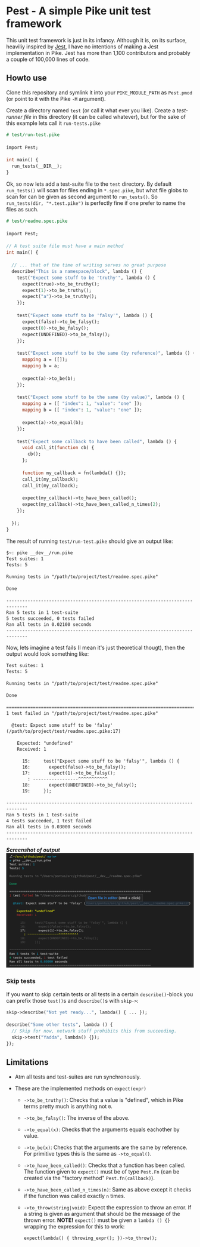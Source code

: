 # Pest - A simple Pike unit test framework

This unit test framework is just in its infancy. Although it is, on its surface,
heaviliy inspired by [Jest](https://jestjs.io/), I have no intentions of making
a Jest implementation in Pike. Jest has more than 1,100 contributors and
probably a couple of 100,000 lines of code.

## Howto use

Clone this repository and symlink it into your `PIKE_MODULE_PATH` as
`Pest.pmod` (or point to it with the Pike `-M` argument).

Create a directory named `test` (or call it what ever you like). Create a
_test-runner file_ in this directory (it can be called whatever), but for the
sake of this example lets call it `run-tests.pike`

```pike
# test/run-test.pike

import Pest;

int main() {
  run_tests(__DIR__);
}
```

Ok, so now lets add a test-suite file to the `test` directory. By default
`run_tests()` will scan for files ending in `*.spec.pike`, but what file globs
to scan for can be given as second argument to `run_tests()`. So
`run_tests(dir, "*.test.pike")` is perfectly fine if one prefer to name the
files as such.

```pike
# test/readme.spec.pike

import Pest;

// A test suite file must have a main method
int main() {

  // ... that of the time of writing serves no great purpose
  describe("This is a namespace/block", lambda () {
    test("Expect some stuff to be 'truthy'", lambda () {
      expect(true)->to_be_truthy();
      expect(1)->to_be_truthy();
      expect("a")->to_be_truthy();
    });

    test("Expect some stuff to be 'falsy'", lambda () {
      expect(false)->to_be_falsy();
      expect(0)->to_be_falsy();
      expect(UNDEFINED)->to_be_falsy();
    });

    test("Expect some stuff to be the same (by reference)", lambda () {
      mapping a = ([]);
      mapping b = a;

      expect(a)->to_be(b);
    });

    test("Expect some stuff to be the same (by value)", lambda () {
      mapping a = ([ "index": 1, "value": "one" ]);
      mapping b = ([ "index": 1, "value": "one" ]);

      expect(a)->to_equal(b);
    });

    test("Expect some callback to have been called", lambda () {
      void call_it(function cb) {
        cb();
      };

      function my_callback = fn(lambda() {});
      call_it(my_callback);
      call_it(my_callback);

      expect(my_callback)->to_have_been_called();
      expect(my_callback)->to_have_been_called_n_times(2);
    });

  });
}
```

The result of running `test/run-test.pike` should give an output like:

```
$~: pike __dev__/run.pike
Test suites: 1
Tests: 5

Running tests in "/path/to/project/test/readme.spec.pike"

Done

------------------------------------------------------------------------------
Ran 5 tests in 1 test-suite
5 tests succeeded, 0 tests failed
Ran all tests in 0.02100 seconds
------------------------------------------------------------------------------
```

Now, lets imagine a test fails (I mean it's just theoretical thougt), then
the output would look something like:

```
Test suites: 1
Tests: 5

Running tests in "/path/to/project/test/readme.spec.pike"

Done

==============================================================================
1 test failed in "/path/to/project/test/readme.spec.pike"

  @test: Expect some stuff to be 'falsy' (/path/to/project/test/readme.spec.pike:17)

    Expected: "undefined"
    Received: 1

      15:     test("Expect some stuff to be 'falsy'", lambda () {
      16:       expect(false)->to_be_falsy();
      17:       expect(1)->to_be_falsy();
        : -----------------^^^^^^^^^^^
      18:       expect(UNDEFINED)->to_be_falsy();
      19:     });

------------------------------------------------------------------------------
Ran 5 tests in 1 test-suite
4 tests succeeded, 1 test failed
Ran all tests in 0.03000 seconds
------------------------------------------------------------------------------
```

**_Screenshot of output_**
![Screen shot](./shot.png)

### Skip tests

If you want to skip certain tests or all tests in a certain `describe()`-block
you can prefix those `test()`s and `describe()`s with `skip->`:

```pike
skip->describe("Not yet ready...", lambda() { ... });

describe("Some other tests", lambda () {
  // Skip for now, network stuff prohibits this from succeeding.
  skip->test("Yadda", lambda() {});
});
```

## Limitations

- Atm all tests and test-suites are run synchronously.
- These are the implemented methods on `expect(expr)`

  - `->to_be_truthy()`: Checks that a value is "defined", which in Pike terms
    pretty much is anything not `0`.
  - `->to_be_falsy()`: The inverse of the above.
  - `->to_equal(x)`: Checks that the arguments equals eachother by value.
  - `->to_be(x)`: Checks that the arguments are the same by reference.
    For primitive types this is the same as `->to_equal()`.
  - `->to_have_been_called()`: Checks that a function has been called. The
    function given to `expect()` must be of type `Pest.Fn` (can be created
    via the "factory method" `Pest.fn(callback)`).
  - `->to_have_been_called_n_times(n)`: Same as above except it checks if the
    function was called exactly `n` times.
  - `->to_throw(string|void)`: Expect the expression to throw an
    error. If a string is given as argument that should be the message of the
    thrown error. **NOTE!** `expect()` must be given a `lambda () {}` wrapping
    the expression for this to work:

    ```pike
    expect(lambda() { throwing_expr(); })->to_throw();
    ```
